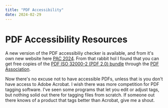 ```yaml
---
title: "PDF Accessibility"
date: 2024-02-29
---
```


# PDF Accessibility Resources

A new version of the PDF accessibiliy checker is available, and from it's own new website here [PAC 2024](https://pac.pdf-accessibility.org/en). From that rabbit hol I found that you can get free copies of the [PDF ISO 32000-2 (PDF 2.0) bundle](https://www.pdfa-inc.org/product/iso-32000-2-pdf-2-0-bundle-sponsored-access/) through the [PDF Association](https://pdfa.org/).

Now there's no excuse not to have accessible PDFs, unless that is you don't have access to Adobe Acrobat. I wish there was more competition for PDF tagging software. I've seen some programs that let you edit or adjust tags, but nothing solid out there for tagging files from scratch. If someone out there knows of a product that tags better than Acrobat, give me a shout.
